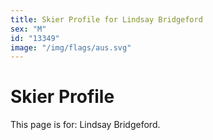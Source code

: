 ```yaml
---
title: Skier Profile for Lindsay Bridgeford
sex: "M"
id: "13349"
image: "/img/flags/aus.svg" 
---
```


# Skier Profile

This page is for: Lindsay Bridgeford.
    